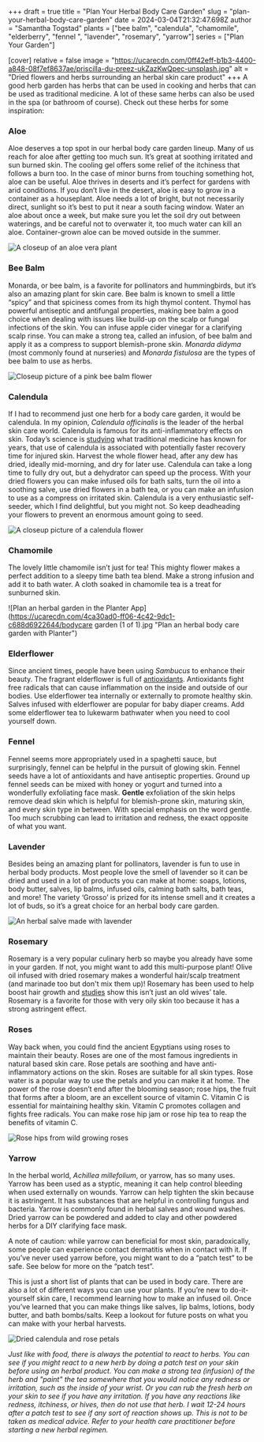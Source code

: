 +++
draft = true
title = "Plan Your Herbal Body Care Garden"
slug = "plan-your-herbal-body-care-garden"
date = 2024-03-04T21:32:47.698Z
author = "Samantha Togstad"
plants = ["bee balm", "calendula", "chamomile", "elderberry", "fennel ", "lavender", "rosemary", "yarrow"]
series = ["Plan Your Garden"]

[cover]
relative = false
image = "https://ucarecdn.com/0ff42eff-b1b3-4400-a848-08f7ef8637ae/priscilla-du-preez-ukZazKwQpec-unsplash.jpg"
alt = "Dried flowers and herbs surrounding an herbal skin care product"
+++
A good herb garden has herbs that can be used in cooking and herbs that can be used as traditional medicine. A lot of these same herbs can also be used in the spa (or bathroom of course). Check out these herbs for some inspiration:

### Aloe

Aloe deserves  a top spot  in our herbal body care garden lineup.  Many of us reach for aloe after getting too much sun. It’s great at soothing irritated and sun burned skin. The cooling gel offers some relief of the itchiness that follows a burn too. In the case of minor burns from touching something hot, aloe can be useful.  Aloe thrives in deserts and it’s perfect for gardens with arid conditions. If you don’t live in the desert, aloe is easy to grow in a container as a houseplant.  Aloe needs a lot of bright, but not necessarily direct, sunlight so it’s best to put it near a south facing window. Water an aloe about once a week, but make sure you let the soil dry out between waterings, and be careful not to overwater it, too much water can kill an aloe. Container-grown aloe can be moved outside in the summer. 

![A closeup of an aloe vera plant](https://ucarecdn.com/78733d15-00f2-4e00-923e-857e4f99e6aa/jacqueline-brandwayn-oidp3mVNvVs-unsplash.jpg)

### Bee Balm

Monarda, or bee balm, is a favorite for pollinators and hummingbirds, but it’s also an amazing plant for skin care.  Bee balm is known to smell a little “spicy” and that spiciness comes from its high thymol content.  Thymol has powerful antiseptic and antifungal properties, making bee balm a good choice when dealing with issues like build-up on the scalp or fungal infections of the skin. You can infuse apple cider vinegar for a clarifying scalp rinse.  You can make a strong tea, called an infusion, of bee balm and apply it as a compress to support blemish-prone skin. *Monarda didyma* (most commonly found at nurseries) and *Monarda fistulosa* are the types of bee balm to use as herbs.

![Closeup picture of a pink bee balm flower](https://ucarecdn.com/2a6cb771-42a2-4aab-a33f-e8578dd6068a/a-b-Xr0J-hYmh9c-unsplash.jpg)

### Calendula

If I had to recommend just one herb for a body care garden, it would be calendula. In my opinion, *Calendula officinalis* is the leader of the herbal skin care world. Calendula is famous for its anti-inflammatory effects on skin.  Today’s science is [studying](https://www.hmpgloballearningnetwork.com/site/wounds/article/9064#:~:text=The%20study%20found%20that%20cleaning,to%20using%20Calendula%20solution%20alone.) what traditional medicine has known for years, that use of calendula is associated with potentially faster recovery time for injured skin.  Harvest the whole flower head, after any dew has dried, ideally mid-morning, and dry for later use. Calendula can take a long time to fully dry out, but a dehydrator can speed up the process. With your dried flowers you can make infused oils for bath salts, turn the oil into a soothing salve, use dried flowers in a bath tea, or you can make an infusion to use as a compress on irritated skin. Calendula is a very enthusiastic self-seeder, which I find delightful, but you might not. So keep deadheading your flowers to prevent an enormous amount going to seed. 

![A closeup picture of a calendula flower](https://ucarecdn.com/4da1ef37-f30e-41da-8da2-e8debbb2155e/DSC07121.JPG "I let calendula go wild and take over my garden")

### Chamomile

The lovely little chamomile isn’t just for tea!  This mighty flower makes a perfect addition to a sleepy time bath tea blend. Make a strong infusion and add it to bath water. A cloth soaked in chamomile tea is a treat for sunburned skin. 

![Plan an herbal garden in the Planter App](https://ucarecdn.com/4ca30ad0-ff06-4c42-9dc1-c688d6922644/bodycare garden (1 of 1).jpg "Plan an herbal body care garden with Planter")

### Elderflower

Since ancient times, people have been using *Sambucus* to enhance their beauty. The fragrant elderflower is full of [antioxidants](https://www.ncbi.nlm.nih.gov/pmc/articles/PMC5325840/#:~:text=Notably%2C%20the%20free%2Dradical%20scavenging,their%20antioxidant%20potency%20%5B27%5D.).  Antioxidants fight free radicals that can cause inflammation on the inside and outside of our bodies.  Use elderflower tea internally or externally to promote healthy skin.  Salves infused with elderflower are popular for baby diaper creams.  Add some elderflower tea to lukewarm bathwater when you need to cool yourself down. 

### Fennel

Fennel seems more appropriately used in a spaghetti sauce, but surprisingly, fennel can be helpful in the pursuit of glowing skin.  Fennel seeds have a lot of antioxidants and have antiseptic properties.  Ground up fennel seeds can be mixed with honey or yogurt and turned into a wonderfully exfoliating face mask. **Gentle** exfoliation of the skin helps remove dead skin which is helpful for blemish-prone skin, maturing skin, and every skin type in between. With special emphasis on the word gentle.  Too much scrubbing can lead to irritation and redness, the exact opposite of what you want. 

### Lavender

Besides being an amazing plant for pollinators, lavender is fun to use in herbal body products. Most people love the smell of lavender so it can be dried and used in a lot of products you can make at home: soaps, lotions, body butter, salves, lip balms, infused oils, calming bath salts, bath teas, and more! The variety ‘Grosso’ is prized for its intense smell and it creates a lot of buds, so it’s a great choice for an herbal body care garden. 

![An herbal salve made with lavender](https://ucarecdn.com/083d10e2-a33a-4437-bbe1-8c1726e68108/salve.jpg "Herbal salve made with homegrown lavender")

### Rosemary

Rosemary is a very popular culinary herb so maybe you already have some in your garden. If not, you might want to add this multi-purpose plant!  Olive oil infused with dried rosemary makes a wonderful hair/scalp treatment (and marinade too but don't mix them up)! Rosemary has been used to help boost hair growth and [studies](https://www.medicalnewstoday.com/articles/319444) show this isn’t just an old wives’ tale.  Rosemary is a favorite for those with very oily skin too because it has a strong astringent effect. 

### Roses

Way back when, you could find the ancient Egyptians using roses to maintain their beauty. Roses are one of the most famous ingredients in natural based skin care.  Rose petals are soothing and have anti-inflammatory actions on the skin. Roses are suitable for all skin types. Rose water is a popular way to use the petals and you can make it at home. The power of the rose doesn’t end after the blooming season; rose hips, the fruit that forms after a bloom, are an excellent source of vitamin C. Vitamin C is essential for maintaining healthy skin. Vitamin C promotes collagen and fights free radicals. You can make rose hip jam or rose hip tea to reap the benefits of vitamin C. 

![Rose hips from wild growing roses](https://ucarecdn.com/9ddbad08-d030-46ba-9462-23f3bbde65b9/DSC07656.JPG "Rose hips can be foraged in the fall and are sweeter after a frost")

### Yarrow

In the herbal world, *Achillea millefolium*, or yarrow, has so many uses. Yarrow has been used as a styptic, meaning it can help control bleeding when used externally on wounds.  Yarrow can help tighten the skin because it is astringent. It has substances that are helpful in controlling fungus and bacteria. Yarrow is commonly found in herbal salves and wound washes. Dried yarrow can be powdered and added to clay and other powdered herbs for a DIY clarifying face mask. 

 A note of caution: while yarrow can beneficial for most skin, paradoxically, some people can experience contact dermatitis when in contact with it. If you’ve never used yarrow before, you might want to do a “patch test” to be safe. See below for more on the “patch test”. 

This is just a short list of plants that can be used in body care.  There are also a lot of different ways you can use your plants. If you’re new to do-it-yourself skin care, I recommend learning how to make an infused oil.  Once you’ve learned that you can make things like salves, lip balms, lotions, body butter, and bath bombs/salts. Keep a lookout for future posts on what you can make with your herbal harvests. 

![Dried calendula and rose petals ](https://ucarecdn.com/6fb809bc-04f1-4041-b4b8-5157afecf451/herbs.jpg)

*Just like with food, there is always the potential to react to herbs. You can see if you might react to a new herb by doing a patch test on your skin before using an herbal product.  You can make a strong tea (infusion) of the herb and "paint" the tea somewhere that you would notice any redness or irritation, such as the inside of your wrist. Or you can rub the fresh herb on your skin to see if you have any irritation. If you have any reactions like redness, itchiness, or hives, then do not use that herb.  I wait 12-24 hours after a patch test to see if any sort of reaction shows up. This is not to be taken as medical advice. Refer to your health care practitioner before starting a new herbal regimen.*
